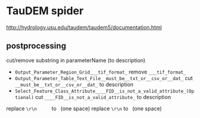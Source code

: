 # TauDEM spider
http://hydrology.usu.edu/taudem/taudem5/documentation.html


## postprocessing
cut/remove substring in parameterName (to description)
 - `Output_Parameter_Region_Grid___tif_format_` remove `___tif_format_`
 - `Output_Parameter_Table_Text_File__must_be__txt_or__csv_or__dat_` cut `__must_be__txt_or__csv_or__dat_` to description
 - `Select_Feature_Class_Attribute____FID__is_not_a_valid_attribute_(Optional)` cut `____FID__is_not_a_valid_attribute_` to description

replace ` \r\n      ` to ` `(one space) 
replace ` \r\n ` to ` `(one space) 